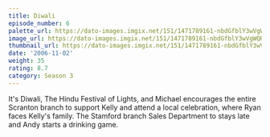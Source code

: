 ```yaml
---
title: Diwali
episode_number: 6
palette_url: https://dato-images.imgix.net/151/1471789161-nbdGfblY3wVgWQRyy7H9nMU0f6r.jpg?ixlib=rb-1.1.0&ch=DPR%2CWidth&auto=enhance&palette=json
image_url: https://dato-images.imgix.net/151/1471789161-nbdGfblY3wVgWQRyy7H9nMU0f6r.jpg?ixlib=rb-1.1.0&ch=DPR%2CWidth&auto=compress%2Cformat&w=500
thumbnail_url: https://dato-images.imgix.net/151/1471789161-nbdGfblY3wVgWQRyy7H9nMU0f6r.jpg?ixlib=rb-1.1.0&ch=DPR%2CWidth&auto=enhance&w=500&h=280&fit=crop&fm=jpg
date: '2006-11-02'
weight: 35
rating: 8.7
category: Season 3
---
```


It's Diwali, The Hindu Festival of Lights, and Michael encourages the entire Scranton branch to support Kelly and attend a local celebration, where Ryan faces Kelly's family. The Stamford branch Sales Department to stays late and Andy starts a drinking game.